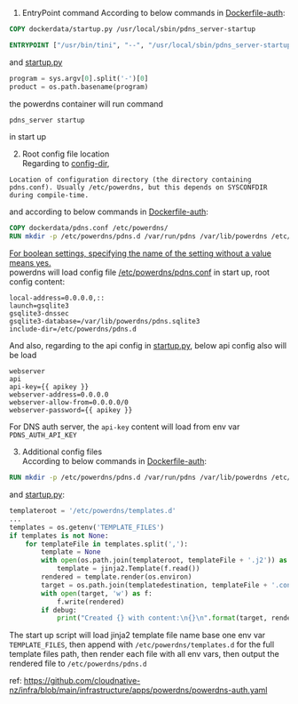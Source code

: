 1. EntryPoint command
According to below commands in [Dockerfile-auth](https://github.com/PowerDNS/pdns/blob/auth-5.0.0/Dockerfile-auth):
```dockerfile
COPY dockerdata/startup.py /usr/local/sbin/pdns_server-startup

ENTRYPOINT ["/usr/bin/tini", "--", "/usr/local/sbin/pdns_server-startup"]
```
and [startup.py](https://github.com/PowerDNS/pdns/blob/auth-5.0.0/dockerdata/startup.py)
```python
program = sys.argv[0].split('-')[0]
product = os.path.basename(program)
```
the powerdns container will run command
```bash
pdns_server startup
```
in start up

2. Root config file location  
Regarding to [config-dir](https://doc.powerdns.com/authoritative/settings.html#config-dir), 
```
Location of configuration directory (the directory containing pdns.conf). Usually /etc/powerdns, but this depends on SYSCONFDIR during compile-time.
```

and according to below commands in [Dockerfile-auth](https://github.com/PowerDNS/pdns/blob/auth-5.0.0/Dockerfile-auth):
```dockerfile
COPY dockerdata/pdns.conf /etc/powerdns/
RUN mkdir -p /etc/powerdns/pdns.d /var/run/pdns /var/lib/powerdns /etc/powerdns/templates.d
```

[For boolean settings, specifying the name of the setting without a value means yes.](https://doc.powerdns.com/authoritative/settings.html#:~:text=For%20boolean%20settings%2C%20specifying%20the%20name%20of%20the%20setting%20without%20a%20value%20means%20yes.)  
powerdns will load config file [/etc/powerdns/pdns.conf](https://github.com/PowerDNS/pdns/blob/master/dockerdata/pdns.conf) in start up, root config content:
```
local-address=0.0.0.0,::
launch=gsqlite3
gsqlite3-dnssec
gsqlite3-database=/var/lib/powerdns/pdns.sqlite3
include-dir=/etc/powerdns/pdns.d
```

And also, regarding to the api config in [startup.py](https://github.com/PowerDNS/pdns/blob/master/dockerdata/startup.py#L28-L34), below api config  also will be load  
```
webserver
api
api-key={{ apikey }}
webserver-address=0.0.0.0
webserver-allow-from=0.0.0.0/0
webserver-password={{ apikey }}
```
For DNS auth server, the `api-key` content will load from env var `PDNS_AUTH_API_KEY`

3. Additional config files  
According to below commands in [Dockerfile-auth](https://github.com/PowerDNS/pdns/blob/master/Dockerfile-auth):
```dockerfile
RUN mkdir -p /etc/powerdns/pdns.d /var/run/pdns /var/lib/powerdns /etc/powerdns/templates.d
```
and [startup.py](https://github.com/PowerDNS/pdns/blob/master/dockerdata/startup.py):
```python
templateroot = '/etc/powerdns/templates.d'
...
templates = os.getenv('TEMPLATE_FILES')
if templates is not None:
    for templateFile in templates.split(','):
        template = None
        with open(os.path.join(templateroot, templateFile + '.j2')) as f:
            template = jinja2.Template(f.read())
        rendered = template.render(os.environ)
        target = os.path.join(templatedestination, templateFile + '.conf')
        with open(target, 'w') as f:
            f.write(rendered)
        if debug:
            print("Created {} with content:\n{}\n".format(target, rendered))
```
The start up script will load jinja2 template file name base one env var `TEMPLATE_FILES`, then append with `/etc/powerdns/templates.d` for the full template files path, then render each file with all env vars, then output the rendered file to `/etc/powerdns/pdns.d`

ref: https://github.com/cloudnative-nz/infra/blob/main/infrastructure/apps/powerdns/powerdns-auth.yaml